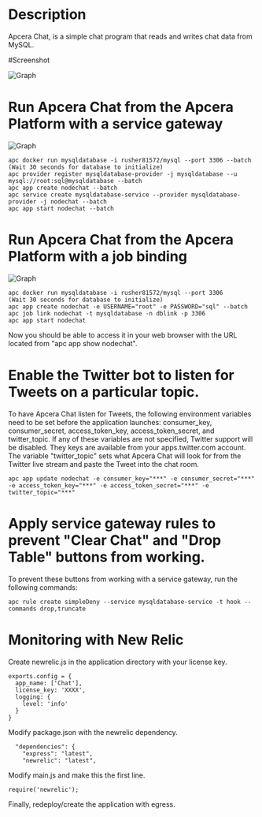 # Description 
Apcera Chat, is a simple chat program that reads and writes chat data from MySQL.

#Screenshot

![Graph](https://raw.githubusercontent.com/apcera/sample-apps/issue9/demo-node-chat/nodechat.png)

# Run Apcera Chat from the Apcera Platform with a service gateway
![Graph](https://raw.githubusercontent.com/apcera/sample-apps/issue9/demo-node-chat/servicegateway.png)
```
apc docker run mysqldatabase -i rusher81572/mysql --port 3306 --batch
(Wait 30 seconds for database to initialize)
apc provider register mysqldatabase-provider -j mysqldatabase --u mysql://root:sql@mysqldatabase --batch
apc app create nodechat --batch
apc service create mysqldatabase-service --provider mysqldatabase-provider -j nodechat --batch
apc app start nodechat --batch
```

# Run Apcera Chat from the Apcera Platform with a job binding
![Graph](https://raw.githubusercontent.com/apcera/sample-apps/issue9/demo-node-chat/joblink.png)
```
apc docker run mysqldatabase -i rusher81572/mysql --port 3306
(Wait 30 seconds for database to initialize)
apc app create nodechat -e USERNAME="root" -e PASSWORD="sql" --batch 
apc job link nodechat -t mysqldatabase -n dblink -p 3306
apc app start nodechat
```

Now you should be able to access it in your web browser with the URL located from "apc app show nodechat".

# Enable the Twitter bot to listen for Tweets on a particular topic.
To have Apcera Chat listen for Tweets, the following environment variables need to be set before the application launches: consumer_key, consumer_secret, access_token_key, access_token_secret, and twitter_topic. If any of these variables are not specified, Twitter support will be disabled. They keys are available from your apps.twitter.com account. The variable "twitter_topic" sets what Apcera Chat will look for from the Twitter live stream and paste the Tweet into the chat room.
```
apc app update nodechat -e consumer_key="***" -e consumer_secret="***" -e access_token_key="***" -e access_token_secret="***" -e twitter_topic="***"
```

# Apply service gateway rules to prevent "Clear Chat" and "Drop Table" buttons from working.
To prevent these buttons from working with a service gateway, run the following commands:

```
apc rule create simpleDeny --service mysqldatabase-service -t hook --commands drop,truncate
```

# Monitoring with New Relic
Create newrelic.js in the application directory with your license key.
```
exports.config = {
  app_name: ['Chat'],
  license_key: 'XXXX',
  logging: {
    level: 'info'
  }
}
```
Modify package.json with the newrelic dependency.
```
  "dependencies": {
    "express": "latest",
    "newrelic": "latest",
```
Modify main.js and make this the first line. 
```
require('newrelic');
```
Finally, redeploy/create the application with egress. 
